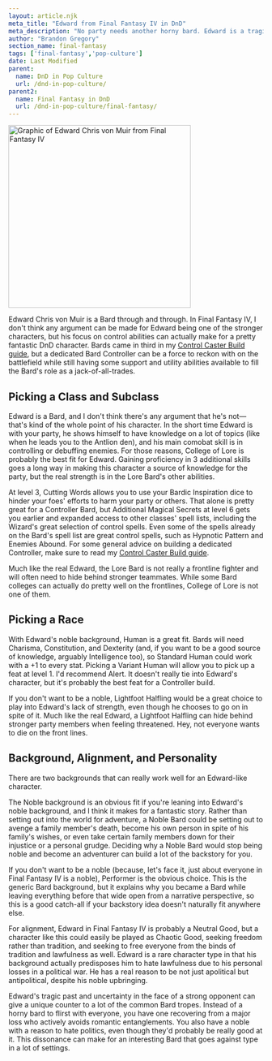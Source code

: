 ```yaml
---
layout: article.njk
meta_title: "Edward from Final Fantasy IV in DnD"
meta_description: "No party needs another horny bard. Edward is a tragic bard with strong controller abilities that can be a benefit to any party."
author: "Brandon Gregory"
section_name: final-fantasy
tags: ['final-fantasy','pop-culture']
date: Last Modified
parent:
  name: DnD in Pop Culture
  url: /dnd-in-pop-culture/
parent2:
  name: Final Fantasy in DnD
  url: /dnd-in-pop-culture/final-fantasy/
---
```


<img
  src="/images/ff4-edward-360.webp"
  srcset="/images/ff4-edward-360.webp 360w,
          /images/ff4-edward-768.webp 768w"
  sizes="(min-width: 768px) 384px,180px"
  alt="Graphic of Edward Chris von Muir from Final Fantasy IV"
  class="tiny-hero"
  height="360" width="360" />

Edward Chris von Muir is a Bard through and through. In Final Fantasy IV, I don't think any argument can be made for Edward being one of the stronger characters, but his focus on control abilities can actually make for a pretty fantastic DnD character. Bards came in third in my [Control Caster Build guide](/5e-build-guides/control-caster-builds/), but a dedicated Bard Controller can be a force to reckon with on the battlefield while still having some support and utility abilities available to fill the Bard's role as a jack-of-all-trades.

## Picking a Class and Subclass

Edward is a Bard, and I don't think there's any argument that he's not—that's kind of the whole point of his character. In the short time Edward is with your party, he shows himself to have knowledge on a lot of topics (like when he leads you to the Antlion den), and his main comobat skill is in controlling or debuffing enemies. For those reasons, College of Lore is probably the best fit for Edward. Gaining proficiency in 3 additional skills goes a long way in making this character a source of knowledge for the party, but the real strength is in the Lore Bard's other abilities.

At level 3, Cutting Words allows you to use your Bardic Inspiration dice to hinder your foes' efforts to harm your party or others. That alone is pretty great for a Controller Bard, but Additional Magical Secrets at level 6 gets you earlier and expanded access to other classes' spell lists, including the Wizard's great selection of control spells. Even some of the spells already on the Bard's spell list are great control spells, such as Hypnotic Pattern and Enemies Abound. For some general advice on building a dedicated Controller, make sure to read my [Control Caster Build guide](/5e-build-guides/control-caster-builds/).

Much like the real Edward, the Lore Bard is not really a frontline fighter and will often need to hide behind stronger teammates. While some Bard colleges can actually do pretty well on the frontlines, College of Lore is not one of them.

## Picking a Race

With Edward's noble background, Human is a great fit. Bards will need Charisma, Constitution, and Dexterity (and, if you want to be a good source of knowledge, arguably Intelligence too), so Standard Human could work with a +1 to every stat. Picking a Variant Human will allow you to pick up a feat at level 1. I'd recommend Alert. It doesn't really tie into Edward's character, but it's probably the best feat for a Controller build.

If you don't want to be a noble, Lightfoot Halfling would be a great choice to play into Edward's lack of strength, even though he chooses to go on in spite of it. Much like the real Edward, a Lightfoot Halfling can hide behind stronger party members when feeling threatened. Hey, not everyone wants to die on the front lines.

## Background, Alignment, and Personality

There are two backgrounds that can really work well for an Edward-like character.

The Noble background is an obvious fit if you're leaning into Edward's noble background, and I think it makes for a fantastic story. Rather than setting out into the world for adventure, a Noble Bard could be setting out to avenge a family member's death, become his own person in spite of his family's wishes, or even take certain family members down for their injustice or a personal grudge. Deciding why a Noble Bard would stop being noble and become an adventurer can build a lot of the backstory for you.

If you don't want to be a noble (because, let's face it, just about everyone in Final Fantasy IV is a noble), Performer is the obvious choice. This is the generic Bard background, but it explains why you became a Bard while leaving everything before that wide open from a narrative perspective, so this is a good catch-all if your backstory idea doesn't naturally fit anywhere else.

For alignment, Edward in Final Fantasy IV is probably a Neutral Good, but a character like this could easily be played as Chaotic Good, seeking freedom rather than tradition, and seeking to free everyone from the binds of tradition and lawfulness as well. Edward is a rare character type in that his background actually predisposes him to hate lawfulness due to his personal losses in a political war. He has a real reason to be not just apolitical but antipolitical, despite his noble upbringing.

Edward's tragic past and uncertainty in the face of a strong opponent can give a unique counter to a lot of the common Bard tropes. Instead of a horny bard to flirst with everyone, you have one recovering from a major loss who actively avoids romantic entanglements. You also have a noble with a reason to hate politics, even though they'd probably be really good at it. This dissonance can make for an interesting Bard that goes against type in a lot of settings.